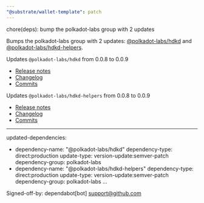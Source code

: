 ```yaml
---
"@substrate/wallet-template": patch
---
```


chore(deps): bump the polkadot-labs group with 2 updates

Bumps the polkadot-labs group with 2 updates: [@polkadot-labs/hdkd](https://github.com/polkadot-labs/hdkd) and [@polkadot-labs/hdkd-helpers](https://github.com/polkadot-labs/hdkd).


Updates `@polkadot-labs/hdkd` from 0.0.8 to 0.0.9
- [Release notes](https://github.com/polkadot-labs/hdkd/releases)
- [Changelog](https://github.com/polkadot-labs/hdkd/blob/main/release-please-config.json)
- [Commits](https://github.com/polkadot-labs/hdkd/compare/hdkd-v0.0.8...hdkd-v0.0.9)

Updates `@polkadot-labs/hdkd-helpers` from 0.0.8 to 0.0.9
- [Release notes](https://github.com/polkadot-labs/hdkd/releases)
- [Changelog](https://github.com/polkadot-labs/hdkd/blob/main/release-please-config.json)
- [Commits](https://github.com/polkadot-labs/hdkd/compare/hdkd-v0.0.8...hdkd-v0.0.9)

---
updated-dependencies:
- dependency-name: "@polkadot-labs/hdkd"
  dependency-type: direct:production
  update-type: version-update:semver-patch
  dependency-group: polkadot-labs
- dependency-name: "@polkadot-labs/hdkd-helpers"
  dependency-type: direct:production
  update-type: version-update:semver-patch
  dependency-group: polkadot-labs
...

Signed-off-by: dependabot[bot] <support@github.com>
